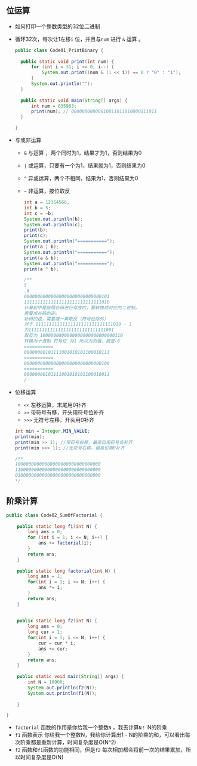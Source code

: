 ## 位运算

- 如何打印一个整数类型的32位二进制

- 循环32次，每次让1左移`i` 位，并且与`num`  进行 `&` 运算 。

  ```java
  public class Code01_PrintBinary {
  	
  	public static void print(int num) {
  		for (int i = 31; i >= 0; i--) {
  			System.out.print((num & (1 << i)) == 0 ? "0" : "1");
  		}
  		System.out.println("");
  	}
  	
  	public static void main(String[] args) {
  		int num = 635963;	
  		print(num); // 00000000000010011011010000111011
  	}
  
  }
  ```

- 与或非运算

  - `&` 与运算 ，两个同时为1，结果才为1，否则结果为0

  - `|` 或运算，只要有一个为1，结果就为1，否则结果为0

  -  `^` 异或运算，两个不相同，结果为1，否则结果为0

  - `~` 非运算，按位取反

    ```java
    int a = 12364566;
    int b = 5;
    int c = ~b;
    System.out.println(b);
    System.out.println(c);
    print(b);
    print(c);
    System.out.println("===========");
    print(a | b);
    System.out.println("===========");
    print(a & b);
    System.out.println("===========");
    print(a ^ b);
    
    /**
    5
    -6
    00000000000000000000000000000101
    11111111111111111111111111111010
    计算机中是按照补码进行存放的，要转换成对应的二进制，
    需要求补码的逆。
    补码的逆，需要减一再取反（符号位除外）
    对于 11111111111111111111111111111010 - 1
    为11111111111111111111111111111001
    取反为 1000000000000000000000000000110
    转换为十进制 符号位 为1 所以为负值，就是-6
    ===========
    00000000101111001010101100010111
    ===========
    00000000000000000000000000000100
    ===========
    00000000101111001010101100010011
    /
    ```

- 位移运算

  - `<<` 左移运算，末尾用0补齐
  - `>>` 带符号有移，开头用符号位补齐
  - `>>>` 无符号左移，开头用0补齐

  ```java
  int min = Integer.MIN_VALUE;
  print(min);
  print(min >> 1); //带符号右移，最高位用符号位补齐
  print(min >>> 1); //无符号右移，最高位用0补齐
  
  /**
  10000000000000000000000000000000
  11000000000000000000000000000000
  01000000000000000000000000000000
  */
  ```

  

## 阶乘计算

```java
public class Code02_SumOfFactorial {
	
	public static long f1(int N) {
		long ans = 0;
		for (int i = 1; i <= N; i++) {
			ans += factorial(i);
		}
		return ans;
	}
	
	public static long factorial(int N) {
		long ans = 1;
		for(int i = 1; i <= N; i++) {
			ans *= i;
		}
		return ans;
	}
	
	
	public static long f2(int N) {
		long ans = 0;
		long cur = 1;
		for(int i = 1; i <= N; i++) {
			cur = cur * i;
			ans += cur;
		}
		return ans;
	}
	
	public static void main(String[] args) {
		int N = 10000;
		System.out.println(f2(N));
		System.out.println(f1(N));
		
	}

}
```

- `factorial` 函数的作用是你给我一个整数`N` ，我去计算`N！` N的阶乘
- `f1` 函数表示 你给我一个整数N，我给你计算出1 - N的阶乘的和，可以看出每次阶乘都是重新计算，时间复杂度是O(N^2)
- `f2` 函数和`f1`函数的功能相同，但是`f2` 每次相加都会将前一次的结果累加，所以时间复杂度是O(N)